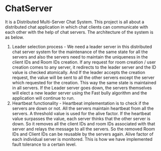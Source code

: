 # ChatServer
It is a Distributed Multi-Server Chat System.
This project is all about a distributed chat application in which chat clients can communicate with each other with the help of chat servers. The architecture of the system is as below.

1. Leader selection process - We need a leader server in this distributed chat server system for the maintenance of the same state for all the servers and also the servers need to maintain the uniqueness in the client IDs and Room IDs creation. If any request for room creation / user creation comes to any server, it redirects to the leader server and the ID value is checked atomically. And If the leader accepts the creation request, the value will be sent to all the other servers except the server which requested for the creation. This way the same state is maintained in all servers. If the Leader server goes down, the servers themselves will elect a new leader server using the Fast bully algorithm and the application will continue to run.
2. Heartbeat functionality - Heartbeat implementation is to check if the servers are down or not. All the servers maintain heartbeat from all the servers. A threshold value is used for the alive factor. If the heartbeat value surpasses the value, each server thinks that the other server is down. So it removes all the client IDs and room IDs associated with that server and relays the message to all the servers. So the removed Room IDs and Client IDs can be reusable by the servers again. Alive factor of each individual server is monitored. This is how we have implemented fault tolerance to a certain level.
